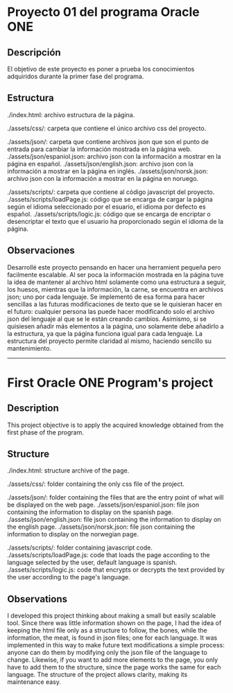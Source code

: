 # Proyecto 01 del programa Oracle ONE

## Descripción

El objetivo de este proyecto es poner a prueba los conocimientos adquiridos durante la primer fase del programa.

## Estructura

./index.html: archivo estructura de la página.

./assets/css/: carpeta que contiene el único archivo css del proyecto.

./assets/json/: carpeta que contiene archivos json que son el punto de entrada para cambiar la información mostrada en la página web.
./assets/json/espaniol.json: archivo json con la información a mostrar en la página en español.
./assets/json/english.json: archivo json con la información a mostrar en la página en inglés.
./assets/json/norsk.json: archivo json con la información a mostrar en la página en noruego.

./assets/scripts/: carpeta que contiene al código javascript del proyecto.
./assets/scripts/loadPage.js: código que se encarga de cargar la página según el idioma seleccionado por el esuario, el idioma por defecto es español.
./assets/scripts/logic.js: código que se encarga de encriptar o desencriptar el texto que el usuario ha proporcionado según el idioma de la página.

## Observaciones
Desarrollé este proyecto pensando en hacer una herramient pequeña pero facilmente escalable.
Al ser poca la información mostrada en la página tuve la idea de mantener al archivo html solamente como una estructura a seguir, los huesos, mientras que la información, la carne, se encuentra en archivos json; uno por cada lenguaje.
Se implementó de esa forma para hacer sencillas a las futuras modificaciones de texto que se le quisieran hacer en el futuro: cualquier persona las puede hacer modificando solo el archivo json del lenguaje al que se le están creando cambios.
Asimismo, si se quisiesen añadir más elementos a la página, uno solamente debe añadirlo a la estructura, ya que la página funciona igual para cada lenguaje.
La estructura del proyecto permite claridad al mismo, haciendo sencillo su mantenimiento.

* * *

# First Oracle ONE Program's project

## Description

This project objective is to apply the acquired knowledge obtained from the first phase of the program.

## Structure

./index.html: structure archive of the page.

./assets/css/: folder containing the only css file of the project.

./assets/json/: folder containing the files that are the entry point of what will be displayed on the web page.
./assets/json/espaniol.json: file json containing the information to display on the spanish page.
./assets/json/english.json: file json containing the information to display on the english page.
./assets/json/norsk.json: file json containing the information to display on the norwegian page.

./assets/scripts/: folder containing javascript code.
./assets/scripts/loadPage.js: code that loads the page according to the language selected by the user, default language is spanish. 
./assets/scripts/logic.js: code that encrypts or decrypts the text provided by the user according to the page's language.

## Observations
I developed this project thinking about making a small but easily scalable tool.
Since there was little information shown on the page, I had the idea of keeping the html file only as a structure to follow, the bones, while the information, the meat, is found in json files; one for each language.
It was implemented in this way to make future text modifications a simple process: anyone can do them by modifying only the json file of the language to change.
Likewise, if you want to add more elements to the page, you only have to add them to the structure, since the page works the same for each language.
The structure of the project allows clarity, making its maintenance easy.